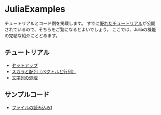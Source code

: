 # JuliaExamples

チュートリアルとコード例を掲載します。
すでに[優れたチュートリアル](https://github.com/bicycle1885/Julia-Tutorial/blob/master/Julia高速チュートリアル.ipynb)が公開されているので、そちらをご覧になるとよいでしょう。
ここでは、Juliaの機能の完結な紹介にとどめます。

## チュートリアル

* [セットアップ](https://github.com/mametank/JuliaExamples/blob/master/Julia-Setup-JP.ipynb)
* [スカラと配列（ベクトルと行列）](https://github.com/mametank/JuliaExamples/blob/master/Julia-DataStructure1-JP.ipynb)
* [文字列の処理](https://github.com/mametank/JuliaExamples/blob/master/Julia-String-JP.ipynb)

## サンプルコード

* [ファイルの読み込み1](https://github.com/mametank/JuliaExamples/tree/master/readfile1)
